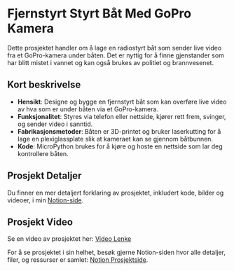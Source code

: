 # Fjernstyrt Styrt Båt Med GoPro Kamera

Dette prosjektet handler om å lage en radiostyrt båt som sender live video fra et GoPro-kamera under båten. Det er nyttig for å finne gjenstander som har blitt mistet i vannet og kan også brukes av politiet og brannvesenet.

## Kort beskrivelse

- **Hensikt**: Designe og bygge en fjernstyrt båt som kan overføre live video av hva som er under båten via et GoPro-kamera.
- **Funksjonalitet**: Styres via telefon eller nettside, kjører rett frem, svinger, og sender video i sanntid.
- **Fabrikasjonsmetoder**: Båten er 3D-printet og bruker laserkutting for å lage en plexiglassplate slik at kameraet kan se gjennom båtbunnen.
- **Kode**: MicroPython brukes for å kjøre og hoste en nettside som lar deg kontrollere båten.

## Prosjekt Detaljer

Du finner en mer detaljert forklaring av prosjektet, inkludert kode, bilder og videoer, i min [Notion-side](https://showy-gatsby-01f.notion.site/Fjernstyrt-Styrt-B-t-Med-GoPro-Kamera-af60dbc0570942ddabbc8bce5ed9c681?pvs=4).

## Prosjekt Video

Se en video av prosjektet her: [Video Lenke](https://drive.google.com/file/d/1GtjeYGmyRBAU2ewxSL2yTOxBwW00bKp3/view)

For å se prosjektet i sin helhet, besøk gjerne Notion-siden hvor alle detaljer, filer, og ressurser er samlet: [Notion Prosjektside](https://showy-gatsby-01f.notion.site/Fjernstyrt-Styrt-B-t-Med-GoPro-Kamera-af60dbc0570942ddabbc8bce5ed9c681?pvs=4).


